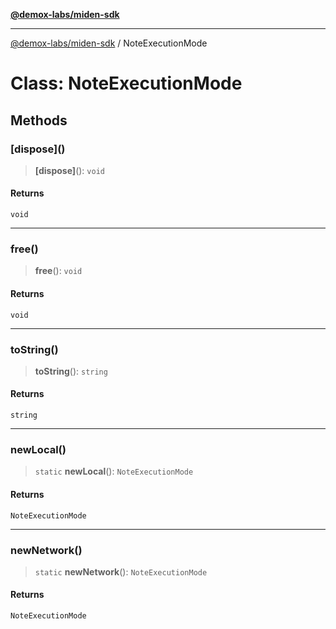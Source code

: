 [**@demox-labs/miden-sdk**](../README.md)

***

[@demox-labs/miden-sdk](../README.md) / NoteExecutionMode

# Class: NoteExecutionMode

## Methods

### \[dispose\]()

> **\[dispose\]**(): `void`

#### Returns

`void`

***

### free()

> **free**(): `void`

#### Returns

`void`

***

### toString()

> **toString**(): `string`

#### Returns

`string`

***

### newLocal()

> `static` **newLocal**(): `NoteExecutionMode`

#### Returns

`NoteExecutionMode`

***

### newNetwork()

> `static` **newNetwork**(): `NoteExecutionMode`

#### Returns

`NoteExecutionMode`
